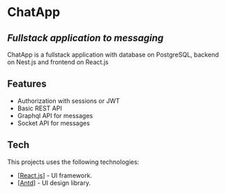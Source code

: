 # ChatApp
## _Fullstack application to messaging_


ChatApp is a fullstack application with database on PostgreSQL, backend on Nest.js and frontend on React.js

## Features

- Authorization with sessions or JWT
- Basic REST API
- Graphql API for messages
- Socket API for messages

## Tech

This projects uses the following technologies:

- [[React.js](https://reactjs.org/ "React.js")] - UI framework.
- [[Antd](https://ant.design/ "Ant design")] - UI design library.
